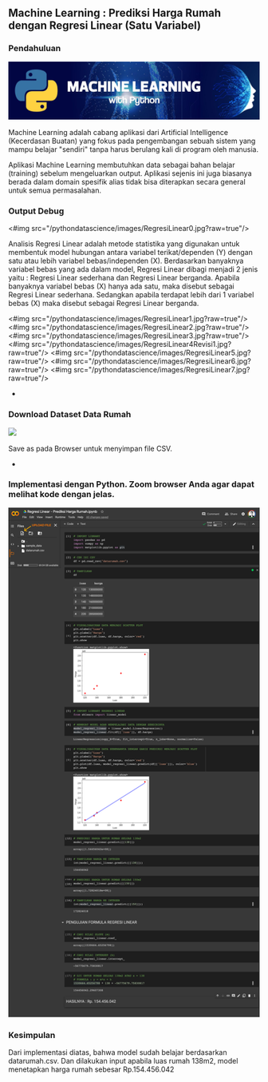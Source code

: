 ## Machine Learning : Prediksi Harga Rumah dengan Regresi Linear (Satu Variabel)

### Pendahuluan
<img src="/pythondatascience/images/MachineLearning.jpg?raw=true"/>

Machine Learning adalah cabang aplikasi dari Artificial Intelligence (Kecerdasan Buatan) yang fokus pada pengembangan sebuah sistem yang mampu belajar "sendiri" tanpa harus berulang kali di program oleh manusia.

Aplikasi Machine Learning membutuhkan data sebagai bahan belajar (training) sebelum mengeluarkan output. Aplikasi sejenis ini juga biasanya berada dalam domain spesifik alias tidak bisa diterapkan secara general untuk semua permasalahan. 

### Output Debug
<#img src="/pythondatascience/images/RegresiLinear0.jpg?raw=true"/>

Analisis Regresi Linear adalah metode statistika yang digunakan untuk membentuk model hubungan antara variabel terikat/dependen (Y) dengan satu atau lebih variabel bebas/independen (X). Berdasarkan banyaknya variabel bebas yang ada dalam model, Regresi Linear dibagi menjadi 2 jenis yaitu : Regresi Linear sederhana dan Regresi Linear berganda. Apabila banyaknya variabel bebas (X) hanya ada satu, maka disebut sebagai Regresi Linear sederhana. Sedangkan apabila terdapat lebih dari 1 variabel bebas (X) maka disebut sebagai Regresi Linear berganda.

<#img src="/pythondatascience/images/RegresiLinear1.jpg?raw=true"/>
<#img src="/pythondatascience/images/RegresiLinear2.jpg?raw=true"/>
<#img src="/pythondatascience/images/RegresiLinear3.jpg?raw=true"/>
<#img src="/pythondatascience/images/RegresiLinear4Revisi1.jpg?raw=true"/>
<#img src="/pythondatascience/images/RegresiLinear5.jpg?raw=true"/>
<#img src="/pythondatascience/images/RegresiLinear6.jpg?raw=true"/>
<#img src="/pythondatascience/images/RegresiLinear7.jpg?raw=true"/>

*

### Download Dataset Data Rumah
[![](https://img.shields.io/badge/Data%20Rumah-Download%20Disini-critical?style=for-the-badge&logo=mathworks&logoColor=FFF)](https://github.com/kevinperdana/kevinperdana.github.io/raw/master/pythondatascience/datarumah.csv)

Save as pada Browser untuk menyimpan file CSV.

*

### Implementasi dengan Python. Zoom browser Anda agar dapat melihat kode dengan jelas.
<img src="/pythondatascience/images/RegresiLinearCode4.jpg?raw=true"/>

### Kesimpulan
Dari implementasi diatas, bahwa model sudah belajar berdasarkan datarumah.csv. Dan dilakukan input apabila luas rumah 138m2, model menetapkan harga rumah sebesar Rp.154.456.042
